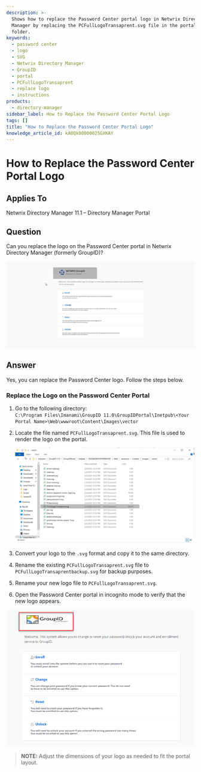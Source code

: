 ```yaml
---
description: >-
  Shows how to replace the Password Center portal logo in Netwrix Directory
  Manager by replacing the PCFullLogoTransaprent.svg file in the portal content
  folder.
keywords:
  - password center
  - logo
  - SVG
  - Netwrix Directory Manager
  - GroupID
  - portal
  - PCFullLogoTransaprent
  - replace logo
  - instructions
products:
  - directory-manager
sidebar_label: How to Replace the Password Center Portal Logo
tags: []
title: "How to Replace the Password Center Portal Logo"
knowledge_article_id: kA0Qk00000025GXKAY
---
```


# How to Replace the Password Center Portal Logo

## Applies To
Netwrix Directory Manager 11.1 – Directory Manager Portal

## Question
Can you replace the logo on the Password Center portal in Netwrix Directory Manager (formerly GroupID)?

![Password Center portal with default logo](images/ka0Qk000000CapJ_0EMQk00000Az6M6.png)

## Answer
Yes, you can replace the Password Center logo. Follow the steps below.

### Replace the Logo on the Password Center Portal
1. Go to the following directory:  
   `C:\Program Files\Imanami\GroupID 11.0\GroupIDPortal\Inetpub\<Your Portal Name>\Web\wwwroot\Content\Images\vector`
2. Locate the file named `PCFullLogoTransaprent.svg`. This file is used to render the logo on the portal.

   ![Directory showing PCFullLogoTransaprent.svg file](images/ka0Qk000000CapJ_0EMQk00000AzEMr.png)

3. Convert your logo to the `.svg` format and copy it to the same directory.
4. Rename the existing `PCFullLogoTransaprent.svg` file to `PCFullLogoTransaprentbackup.svg` for backup purposes.
5. Rename your new logo file to `PCFullLogoTransaprent.svg`.
6. Open the Password Center portal in incognito mode to verify that the new logo appears.

![Password Center portal with updated logo](images/ka0Qk000000CapJ_0EMQk00000Az8kU.png)

> **NOTE:** Adjust the dimensions of your logo as needed to fit the portal layout.
